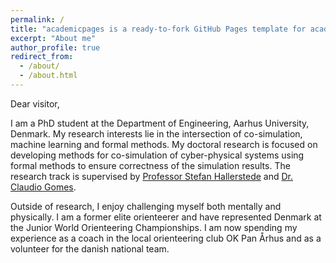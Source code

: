 ```yaml
---
permalink: /
title: "academicpages is a ready-to-fork GitHub Pages template for academic personal websites"
excerpt: "About me"
author_profile: true
redirect_from: 
  - /about/
  - /about.html
---
```


Dear visitor,

I am a PhD student at the Department of Engineering, Aarhus University, Denmark. 
My research interests lie in the intersection of co-simulation, machine learning and formal methods.
My doctoral research is focused on developing methods for co-simulation of cyber-physical systems using formal methods to ensure correctness of the simulation results.
The research track is supervised by [Professor Stefan Hallerstede](http://olewinther.info/) and [Dr. Claudio Gomes](http://hansenlab.org/).

Outside of research, I enjoy challenging myself both mentally and physically.
I am a former elite orienteerer and have represented Denmark at the Junior World Orienteering Championships.
I am now spending my experience as a coach in the local orienteering club OK Pan Århus and as a volunteer for the danish national team.

